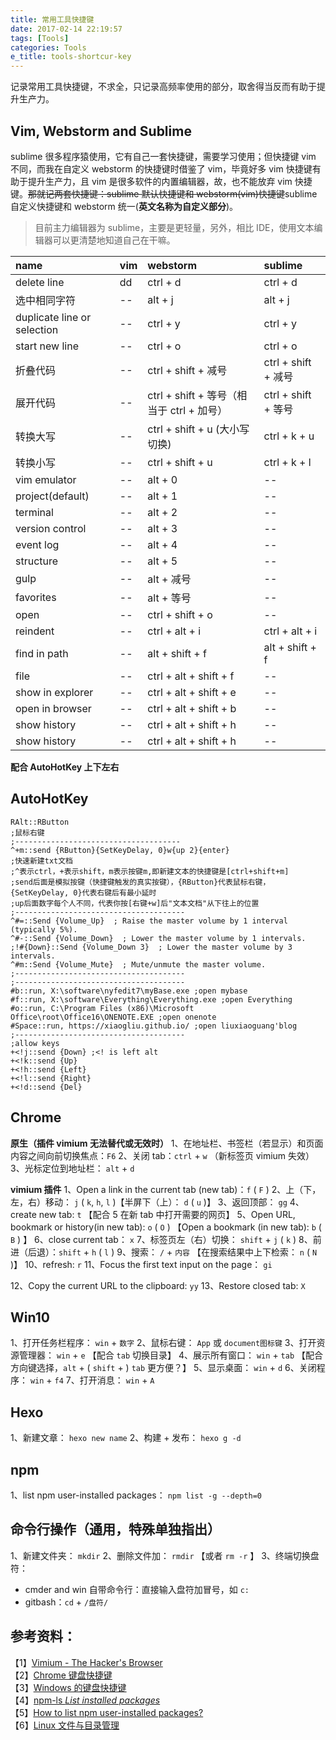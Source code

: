 ```yaml
---
title: 常用工具快捷键
date: 2017-02-14 22:19:57
tags: [Tools]
categories: Tools
e_title: tools-shortcur-key
---
```


记录常用工具快捷键，不求全，只记录高频率使用的部分，取舍得当反而有助于提升生产力。

## Vim, Webstorm and Sublime

sublime 很多程序猿使用，它有自己一套快捷键，需要学习使用；但快捷键 vim 不同，而我在自定义 webstorm 的快捷键时借鉴了 vim，毕竟好多 vim 快捷键有助于提升生产力，且 vim 是很多软件的内置编辑器，故，也不能放弃 vim 快捷键。~~那就记两套快捷键：sublime 默认快捷键和 webstorm(vim)快捷键~~sublime 自定义快捷键和 webstorm 统一(**英文名称为自定义部分**)。

> 目前主力编辑器为 sublime，主要是更轻量，另外，相比 IDE，使用文本编辑器可以更清楚地知道自己在干嘛。

| name                        | vim | webstorm                                  | sublime             |
| :-------------------------- | :-- | :---------------------------------------- | :------------------ |
| delete line                 | dd  | ctrl + d                                  | ctrl + d            |
| 选中相同字符                | --  | alt + j                                   | alt + j             |
| duplicate line or selection | --  | ctrl + y                                  | ctrl + y            |
| start new line              | --  | ctrl + o                                  | ctrl + o            |
| 折叠代码                    | --  | ctrl + shift + 减号                       | ctrl + shift + 减号 |
| 展开代码                    | --  | ctrl + shift + 等号（相当于 ctrl + 加号） | ctrl + shift + 等号 |
| 转换大写                    | --  | ctrl + shift + u (大小写切换)             | ctrl + k + u        |
| 转换小写                    | --  | ctrl + shift + u                          | ctrl + k + l        |
| vim emulator                | --  | alt + 0                                   | --                  |
| project(default)            | --  | alt + 1                                   | --                  |
| terminal                    | --  | alt + 2                                   | --                  |
| version control             | --  | alt + 3                                   | --                  |
| event log                   | --  | alt + 4                                   | --                  |
| structure                   | --  | alt + 5                                   | --                  |
| gulp                        | --  | alt + 减号                                | --                  |
| favorites                   | --  | alt + 等号                                | --                  |
| open                        | --  | ctrl + shift + o                          | --                  |
| reindent                    | --  | ctrl + alt + i                            | ctrl + alt + i      |
| find in path                | --  | alt + shift + f                           | alt + shift + f     |
| file                        | --  | ctrl + alt + shift + f                    | --                  |
| show in explorer            | --  | ctrl + alt + shift + e                    | --                  |
| open in browser             | --  | ctrl + alt + shift + b                    | --                  |
| show history                | --  | ctrl + alt + shift + h                    | --                  |
| show history                | --  | ctrl + alt + shift + h                    | --                  |

**配合 AutoHotKey 上下左右**

## AutoHotKey

```
RAlt::RButton
;鼠标右键
;-------------------------------------
^+m::send {RButton}{SetKeyDelay, 0}w{up 2}{enter}
;快速新建txt文档
;^表示ctrl，+表示shift，m表示按键m,即新建文本的快捷键是[ctrl+shift+m]
;send后面是模拟按键（快捷键触发的真实按键），{RButton}代表鼠标右键，{SetKeyDelay, 0}代表右键后有最小延时
;up后面数字每个人不同，代表你按[右键+w]后"文本文档"从下往上的位置
;--------------------------------------
^#=::Send {Volume_Up}  ; Raise the master volume by 1 interval (typically 5%).
^#-::Send {Volume_Down}  ; Lower the master volume by 1 intervals.
;!#{Down}::Send {Volume_Down 3}  ; Lower the master volume by 3 intervals.
^#m::Send {Volume_Mute}  ; Mute/unmute the master volume.
;--------------------------------------
;--------------------------------------
#b::run, X:\software\nyfedit7\myBase.exe ;open mybase
#f::run, X:\software\Everything\Everything.exe ;open Everything
#o::run, C:\Program Files (x86)\Microsoft Office\root\Office16\ONENOTE.EXE ;open onenote
#Space::run, https://xiaogliu.github.io/ ;open liuxiaoguang'blog
;--------------------------------------
;allow keys
+<!j::send {Down} ;<! is left alt
+<!k::send {Up}
+<!h::send {Left}
+<!l::send {Right}
+<!d::send {Del}
```

## Chrome

**原生（插件 vimium 无法替代或无效时）**
1、在地址栏、书签栏（若显示）和页面内容之间向前切换焦点：`F6`
2、关闭 tab：`ctrl` + `w` （新标签页 vimium 失效）
3、光标定位到地址栏： `alt` + `d`

**vimium 插件**
1、Open a link in the current tab (new tab)：`f` ( `F` )
2、上（下，左，右）移动： `j` ( `k`, `h`, `l` )【半屏下（上）： `d` ( `u` )】
3、返回顶部： `gg`
4、create new tab: `t` 【配合 5 在新 tab 中打开需要的网页】
5、Open URL, bookmark or history(in new tab): `o` ( `O` ) 【Open a bookmark (in new tab): `b` ( `B` ) 】
6、close current tab： `x`
7、标签页左（右）切换： `shift` + `j` ( `k` )
8、前进（后退）：`shift` + `h` ( `l` )
9、搜索： `/` + `内容` 【在搜索结果中上下检索： `n` ( `N` )】
10、refresh: `r`
11、Focus the first text input on the page： `gi`

<!-- more -->

12、Copy the current URL to the clipboard: `yy`
13、Restore closed tab: `X`

## Win10

1、打开任务栏程序： `win` + `数字`
2、鼠标右键： `App` 或 `document图标键`
3、打开资源管理器： `win` + `e` 【配合 `tab` 切换目录】
4、展示所有窗口： `win` + `tab` 【配合方向键选择，`alt` + ( `shift` + ) `tab` 更方便？】
5、显示桌面： `win` + `d`
6、关闭程序： `win` + `f4`
7、打开消息： `win` + `A`

## Hexo

1、新建文章： `hexo new name`
2、构建 + 发布： `hexo g -d`

## npm

1、list npm user-installed packages： `npm list -g --depth=0`

## 命令行操作（通用，特殊单独指出）

1、新建文件夹： `mkdir`
2、删除文件加： `rmdir` 【或者 `rm -r` 】
3、终端切换盘符：

- cmder and win 自带命令行：直接输入盘符加冒号，如 `c:`
- gitbash：`cd` + `/盘符/`

## 参考资料：

【1】[Vimium - The Hacker's Browser](https://github.com/philc/vimium#keyboard-bindings)  
【2】[Chrome 键盘快捷键](https://support.google.com/chrome/answer/157179?hl=zh-Hans)  
【3】[Windows 的键盘快捷键](https://support.microsoft.com/zh-cn/help/126449/keyboard-shortcuts-for-windows)  
【4】[npm-ls _List installed packages_](https://docs.npmjs.com/cli/ls)  
【5】[How to list npm user-installed packages?](http://stackoverflow.com/questions/17937960/how-to-list-npm-user-installed-packages)  
【6】[Linux 文件与目录管理](http://www.w3cschool.cn/linux/linux-file-content-manage.html)

